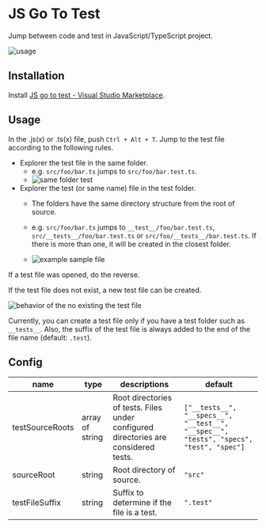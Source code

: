 # JS Go To Test

Jump between code and test in JavaScript/TypeScript project.

![usage](https://user-images.githubusercontent.com/13149507/202841455-0bd2c78c-9b26-4b3f-bbfd-31afb172c92f.gif)

## Installation

Install [JS go to test - Visual Studio Marketplace](https://marketplace.visualstudio.com/items?itemName=sa2taka.js-go-to-test).

## Usage 

In the .js(x) or .ts(x) file, push `Ctrl + Alt + T`.
Jump to the test file according to the following rules.

- Explorer the test file in the same folder.
  - e.g. `src/foo/bar.ts` jumps to `src/foo/bar.test.ts`.
  - ![same folder test](https://user-images.githubusercontent.com/13149507/202842184-9623e7d7-627f-4c59-9883-ecf8598c7cd7.gif)
- Explorer the test (or same name) file in the test folder.
  - The folders have the same directory structure from the root of source.
  - e.g. `src/foo/bar.ts` jumps to `__test__/foo/bar.test.ts`, `src/__tests__/foo/bar.test.ts` or `src/foo/__tests__/bar.test.ts`. If there is more than one, it will be created in the closest folder.

  - ![example sample file](https://user-images.githubusercontent.com/13149507/202842124-9bbb9c31-8ab6-4dc0-a7f1-7504a948ea5b.gif)

If a test file was opened, do the reverse.

If the test file does not exist, a new test file can be created.

![behavior of the no existing the test file](https://user-images.githubusercontent.com/13149507/202842760-2a5e3afd-b333-4b80-9dd1-b344a42bf97d.gif)


Currently, you can create a test file only if you have a test folder such as `__tests__`. Also, the suffix of the test file is always added to the end of the file name (default: `.test`).

## Config

| name            | type            | descriptions                                                                        | default                                                                                |
| --------------- | --------------- | ----------------------------------------------------------------------------------- | -------------------------------------------------------------------------------------- |
| testSourceRoots | array of string | Root directories of tests. Files under configured directories are considered tests. | `["__tests__", "__specs__", "__test__", "__spec__", "tests", "specs", "test", "spec"]` |
| sourceRoot      | string          | Root directory of source.                                                           | `"src"`                                                                                |
| testFileSuffix  | string          | Suffix to determine if the file is a test.                                          | `".test"`                                                                              |

